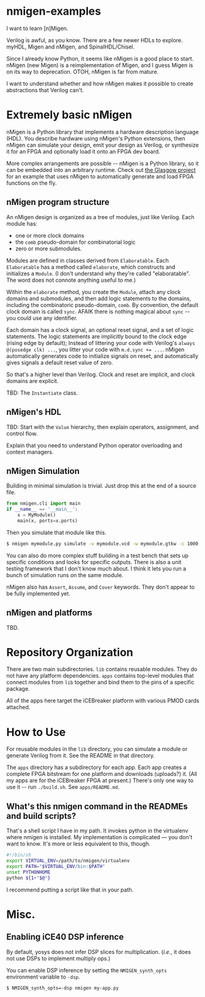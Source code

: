 # nmigen-examples

I want to learn [n]Migen.

Verilog is awful, as you know.  There are a few newer HDLs to explore.
myHDL, Migen and nMigen, and SpinalHDL/Chisel.

Since I already know Python, it seems like nMigen is a good place to
start. nMigen (new Migen) is a reimplementation of Migen, and I guess
Migen is on its way to deprecation.  OTOH, nMigen is far from mature.

I want to understand whether and how nMigen makes it possible to create
abstractions that Verilog can't.


# Extremely basic nMigen

nMigen is a Python library that implements a hardware description
language (HDL). You describe hardware using nMigen's Python extensions,
then nMigen can simulate your design, emit your design as Verilog, or
synthesize it for an FPGA and optionally load it onto an FPGA dev board.

More complex arrangements are possible -- nMigen is a Python library, so
it can be embedded into an arbitrary runtime.  Check out [the Glasgow
project](https://github.com/GlasgowEmbedded/glasgow) for an example that
uses nMigen to automatically generate and load FPGA functions on the
fly.


## nMigen program structure

An nMigen design is organized as a tree of modules, just like Verilog.
Each module has:

 * one or more clock domains
 * the `comb` pseudo-domain for combinatorial logic
 * zero or more submodules.

Modules are defined in classes derived from `Elaboratable`. Each
`Elaboratable` has a method called `elaborate`, which constructs and
initializes a `Module`.  (I don't understand why they're called
"elaboratable".  The word does not connote anything useful to me.)

Within the `elaborate` method, you create the `Module`, attach any clock
domains and submodules, and then add logic statements to the domains,
including the combinatoric pseudo-domain, `comb`.  By convention, the
default clock domain is called `sync`.  AFAIK there is nothing magical
about `sync` -- you could use any identifier.

Each domain has a clock signal, an optional reset signal, and a set of
logic statements.  The logic statements are implicitly bound to the
clock edge (rising edge by default); Instead of littering your code with
Verilog's `always @(posedge clk) ...`, you litter your code with
`m.d.sync += ...`. nMigen automatically generates code to initialize
signals on reset, and automatically gives signals a default reset value
of zero.

So that's a higher level than Verilog.  Clock and reset are implicit,
and clock domains are explicit.

TBD: The `Instantiate` class.

## nMigen's HDL

TBD: Start with the `Value` hierarchy, then explain operators,
assignment, and control flow.

Explain that you need to understand Python operator overloading and
context managers.


## nMigen Simulation

Building in minimal simulation is trivial.  Just drop this at the end of
a source file.

```python
from nmigen.cli import main
if __name__ == '__main__':
    x = MyModule()
    main(x, ports=x.ports)
```

Then you simulate that module like this.

```sh
$ nmigen mymodule.py simulate -v mymodule.vcd -w mymodule.gtkw -c 1000
```

You can also do more complex stuff building in a test bench that sets up
specific conditions and looks for specific outputs.  There is also a
unit testing framework that I don't know much about.  I think it lets
you run a bunch of simulation runs on the same module.

nMigen also has `Assert`, `Assume`, and `Cover` keywords.  They don't
appear to be fully implemented yet.

## nMigen and platforms

TBD.


# Repository Organization

There are two main subdirectories.  `lib` contains reusable modules.
They do not have any platform dependencies. `apps` contains top-level
modules that connect modules from `lib` together and bind them to the
pins of a specific package.

All of the apps here target the iCEBreaker platform with various PMOD
cards attached.


# How to Use

For reusable modules in the `lib` directory, you can simulate a module
or generate Verilog from it. See the README in that directory.

The `apps` directory has a subdirectory for each app.  Each app creates
a complete FPGA bitstream for one platform and downloads (uploads?) it.
(All my apps are for the iCEBreaker FPGA at present.)  There's only one
way to use it -- run `./build.sh`.  See `apps/README.md`.


## What's this nmigen command in the READMEs and build scripts?

That's a shell script I have in my path.  It invokes python in the
virtualenv where nmigen is installed.  My implementation is complicated
&mdash; you don't want to know.  It's more or less equivalent to this,
though.

```sh
#!/bin/sh
export VIRTUAL_ENV=/path/to/nmigen/virtualenv
export PATH="$VIRTUAL_ENV/bin:$PATH"
unset PYTHONHOME
python ${1+"$@"}
```

I recommend putting a script like that in your path.

# Misc.

## Enabling iCE40 DSP inference

By default, yosys does not infer DSP slices for multiplication.
(*i.e.*, it does not use DSPs to implement multiply ops.)

You can enable DSP inference by setting the `NMIGEN_synth_opts`
environment variable to `-dsp`.

```sh
$ NMIGEN_synth_opts=-dsp nmigen my-app.py
```
